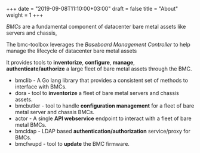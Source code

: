 +++
date = "2019-09-08T11:10:00+03:00"
draft = false
title = "About"
weight = 1
+++

  *BMCs* are a fundamental component of datacenter bare metal assets like servers and chassis,  

  The bmc-toolbox leverages the _Baseboard Management Controller_ to help manage the lifecycle of datacenter bare metal assets  

  It provides tools to **inventorize**, **configure**, **manage**, **authenticate/authorize** a large fleet of bare metal assets through the BMC.


- bmclib - A Go lang library that provides a consistent set of methods to interface with BMCs.
- dora - tool to **inventorize** a fleet of bare metal servers and chassis assets.
- bmcbutler - tool to handle **configuration management**  for a fleet of bare metal server and chassis BMCs.
- actor - A single **API webservice** endpoint to interact with a fleet of bare metal BMCs.
- bmcldap - LDAP based **authentication/authorization** service/proxy for BMCs.
- bmcfwupd - tool to **update** the BMC firmware.
